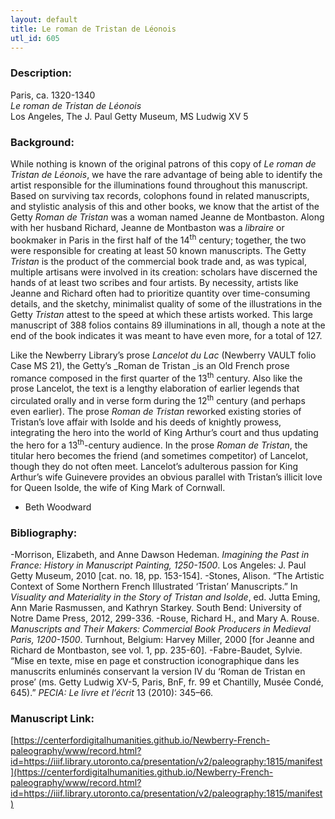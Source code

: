 ```yaml
---
layout: default
title: Le roman de Tristan de Léonois
utl_id: 605
---
```


### Description:

Paris, ca. 1320-1340<br>
_Le roman de Tristan de Léonois_<br>
Los Angeles, The J. Paul Getty Museum, MS Ludwig XV 5

### Background:

While nothing is known of the original patrons of this copy of _Le roman de Tristan de Léonois_, we have the rare advantage of being able to identify the artist responsible for the illuminations found throughout this manuscript. Based on surviving tax records, colophons found in related manuscripts, and stylistic analysis of this and other books, we know that the artist of the Getty _Roman de Tristan_ was a woman named Jeanne de Montbaston. Along with her husband Richard, Jeanne de Montbaston was a _libraire_ or bookmaker in Paris in the first half of the 14<sup>th</sup> century; together, the two were responsible for creating at least 50 known manuscripts. The Getty _Tristan_ is the product of the commercial book trade and, as was typical, multiple artisans were involved in its creation: scholars have discerned the hands of at least two scribes and four artists. By necessity, artists like Jeanne and Richard often had to prioritize quantity over time-consuming details, and the sketchy, minimalist quality of some of the illustrations in the Getty _Tristan_ attest to the speed at which these artists worked. This large manuscript of 388 folios contains 89 illuminations in all, though a note at the end of the book indicates it was meant to have even more, for a total of 127.

Like the Newberry Library’s prose _Lancelot du Lac_ (Newberry VAULT folio Case MS 21), the Getty’s _Roman de Tristan _is an Old French prose romance composed in the first quarter of the 13<sup>th</sup> century. Also like the prose Lancelot, the text is a lengthy elaboration of earlier legends that circulated orally and in verse form during the 12<sup>th</sup> century (and perhaps even earlier). The prose _Roman de Tristan_ reworked existing stories of Tristan’s love affair with Isolde and his deeds of knightly prowess, integrating the hero into the world of King Arthur’s court and thus updating the hero for a 13<sup>th</sup>-century audience. In the prose _Roman de Tristan_, the titular hero becomes the friend (and sometimes competitor) of Lancelot, though they do not often meet. Lancelot’s adulterous passion for King Arthur’s wife Guinevere provides an obvious parallel with Tristan’s illicit love for Queen Isolde, the wife of King Mark of Cornwall. <br>
<meta charset="utf-8" /><span id="docs-internal-guid-1e9c8380-591c-92e2-288e-3f8df8486708" style="font-size:11pt;font-family:Garamond;color:#000000;background-color:transparent;font-weight:400;font-style:normal;font-variant:normal;text-decoration:none;vertical-align:baseline;"></span>
- Beth Woodward

### Bibliography:

-Morrison, Elizabeth, and Anne Dawson Hedeman. _Imagining the Past in France: History in Manuscript Painting, 1250-1500_. Los Angeles: J. Paul Getty Museum, 2010 [cat. no. 18, pp. 153-154].
-Stones, Alison. “The Artistic Context of Some Northern French Illustrated ‘Tristan’ Manuscripts.” In _Visuality and Materiality in the Story of Tristan and Isolde_, ed. Jutta Eming, Ann Marie Rasmussen, and Kathryn Starkey. South Bend: University of Notre Dame Press, 2012, 299-336.
-Rouse, Richard H., and Mary A. Rouse. _Manuscripts and Their Makers: Commercial Book Producers in Medieval Paris, 1200-1500_. Turnhout, Belgium: Harvey Miller, 2000 [for Jeanne and Richard de Montbaston, see vol. 1, pp. 235-60].
-Fabre-Baudet, Sylvie. “Mise en texte, mise en page et construction iconographique dans les manuscrits enluminés conservant la version IV du ‘Roman de Tristan en prose’ (ms. Getty Ludwig XV-5, Paris, BnF, fr. 99 et Chantilly, Musée Condé, 645).” _PECIA: Le livre et l’écrit_ 13 (2010): 345–66.

### Manuscript Link:

[https://centerfordigitalhumanities.github.io/Newberry-French-paleography/www/record.html?id=https://iiif.library.utoronto.ca/presentation/v2/paleography:1815/manifest](https://centerfordigitalhumanities.github.io/Newberry-French-paleography/www/record.html?id=https://iiif.library.utoronto.ca/presentation/v2/paleography:1815/manifest)
